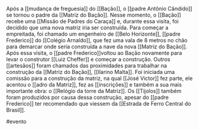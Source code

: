 Após a [[mudança de freguesia]] do [[Bação]], o [[padre Antônio Cândido]] se tornou o padre da [[Matriz do Bação]]. Nesse momento, o [[Bação]] recebe uma [[Missão de Padres do Caraça]] e, durante essa visita, foi decidido que uma nova matriz iria ser construída. Para começar a empreitada, foi chamado um engenheiro de [[Belo Horizonte]], [[padre Frederico]] do [[Colégio Arnaldo]], que fez uma vala de 8 metros no chão para demarcar onde seria construída a nave da nova [[Matriz do Bação]]. Após essa visita, o [[padre Frederico]]voltou ao Bação novamente para levar o construtor [[Luiz Cheffer]] e começar a construção. Outros [[artesãos]] foram chamados das proximidades para trabalhar na construção da [[Matriz do Bação]], [[Ilarino Malta]]. Foi iniciada uma comissão para a construção da matriz, na qual [[José Victor]] fez parte, ele acentou o [[adro da Matriz]], fez as [[inscrições]] e também a sua mais importante obra: o [[Relógio da torre da Matriz]]. Os [[Tijolos]] também foram produzidos por causa dessa construção, apesar do [[padre Frederico]] ter recomendado que viessem da [[Estrada de Ferro Central do Brasil]].

#evento

